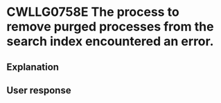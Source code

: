 # CWLLG0758E The process to remove purged processes from the search index encountered an error.

## Explanation

## User response